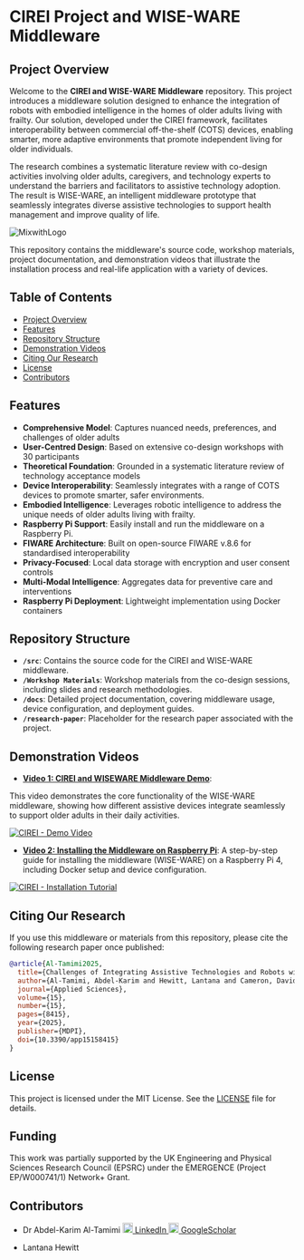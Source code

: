 # CIREI Project and WISE-WARE Middleware

## Project Overview

Welcome to the **CIREI and WISE-WARE Middleware** repository. This project introduces a middleware solution designed to enhance the integration of robots with embodied intelligence in the homes of older adults living with frailty. Our solution, developed under the CIREI framework, facilitates interoperability between commercial off-the-shelf (COTS) devices, enabling smarter, more adaptive environments that promote independent living for older individuals.

The research combines a systematic literature review with co-design activities involving older adults, caregivers, and technology experts to understand the barriers and facilitators to assistive technology adoption. The result is WISE-WARE, an intelligent middleware prototype that seamlessly integrates diverse assistive technologies to support health management and improve quality of life.


![MixwithLogo](https://github.com/user-attachments/assets/06e858cc-5e17-483a-9b47-f4550ce042d1)

This repository contains the middleware's source code, workshop materials, project documentation, and demonstration videos that illustrate the installation process and real-life application with a variety of devices.

## Table of Contents
- [Project Overview](#overview)
- [Features](#features)
- [Repository Structure](#repository-structure)
- [Demonstration Videos](#demonstration-videos)
- [Citing Our Research](#citing-our-research)
- [License](#license)
- [Contributors](#contributors)
<!-- - [Installation Guide](#installation-guide) -->

## Features
- **Comprehensive Model**: Captures nuanced needs, preferences, and challenges of older adults
- **User-Centred Design**: Based on extensive co-design workshops with 30 participants
- **Theoretical Foundation**: Grounded in a systematic literature review of technology acceptance models
- **Device Interoperability**: Seamlessly integrates with a range of COTS devices to promote smarter, safer environments.
- **Embodied Intelligence**: Leverages robotic intelligence to address the unique needs of older adults living with frailty.
- **Raspberry Pi Support**: Easily install and run the middleware on a Raspberry Pi.
- **FIWARE Architecture**: Built on open-source FIWARE v.8.6 for standardised interoperability
- **Privacy-Focused**: Local data storage with encryption and user consent controls
- **Multi-Modal Intelligence**: Aggregates data for preventive care and interventions
- **Raspberry Pi Deployment**: Lightweight implementation using Docker containers

## Repository Structure
- **`/src`**: Contains the source code for the CIREI and WISE-WARE middleware.
- **`/Workshop Materials`**: Workshop materials from the co-design sessions, including slides and research methodologies.
- **`/docs`**: Detailed project documentation, covering middleware usage, device configuration, and deployment guides.
- **`/research-paper`**: Placeholder for the research paper associated with the project.

<!--
## Installation Guide

### Prerequisites
- A Raspberry Pi (running Raspberry Pi OS) or any compatible Linux environment.
- Smart home devices from various manufacturers that support communication through the middleware.

### Steps
1. Clone the repository to your Raspberry Pi or local machine:
    ```bash
    git clone https://github.com/your-repo/CIREI-WISEWARE.git
    ```
2. Navigate to the `/src` directory and install the required dependencies:
    ```bash
    cd src
    pip install -r requirements.txt
    ```
3. Follow the setup instructions provided in the [documentation](./docs/installation_guide.md) for configuring your smart devices.

-->



## Demonstration Videos
- **[Video 1: CIREI and WISEWARE Middleware Demo](https://youtu.be/5cGPZbTY78I)**: 

This video demonstrates the core functionality of the WISE-WARE middleware, showing how different assistive devices integrate seamlessly to support older adults in their daily activities.

[![CIREI - Demo Video](https://i.ytimg.com/vi/5cGPZbTY78I/maxresdefault.jpg)](https://www.youtube.com/watch?v=5cGPZbTY78I)

- **[Video 2: Installing the Middleware on Raspberry Pi](https://youtu.be/nhNKDavh9IU)**: 
A step-by-step guide for installing the middleware (WISE-WARE) on a Raspberry Pi 4, including Docker setup and device configuration.

[![CIREI - Installation Tutorial](https://i.ytimg.com/vi/nhNKDavh9IU/maxresdefault.jpg)](https://www.youtube.com/watch?v=nhNKDavh9IU?t=0)

## Citing Our Research
If you use this middleware or materials from this repository, please cite the following research paper once published:

```bibtex
@article{Al-Tamimi2025,
  title={Challenges of Integrating Assistive Technologies and Robots with Embodied Intelligence in the Homes of Older People Living with Frailty},
  author={Al-Tamimi, Abdel-Karim and Hewitt, Lantana and Cameron, David and Salem, Maher and Moemeni, Armaghan},
  journal={Applied Sciences},
  volume={15},
  number={15},
  pages={8415},
  year={2025},
  publisher={MDPI},
  doi={10.3390/app15158415}
}
```

## License
This project is licensed under the MIT License. See the [LICENSE](./LICENSE) file for details.

## Funding

This work was partially supported by the UK Engineering and Physical Sciences Research Council (EPSRC) under the EMERGENCE (Project EP/W000741/1) Network+ Grant.

## Contributors
- Dr Abdel-Karim Al-Tamimi <span><a href="https://www.linkedin.com/in/artamimi">
  <img src="https://i.sstatic.net/gVE0j.png" alt="LinkedIn" width="18" height="18"> LinkedIn 
</a> <a href="https://scholar.google.com/citations?user=oVygx30AAAAJ">
  <img src="https://scholar.google.com/favicon.ico" alt="GoogleScholar" width="18" height="18"> GoogleScholar 
</a> </span>

- Lantana Hewitt

